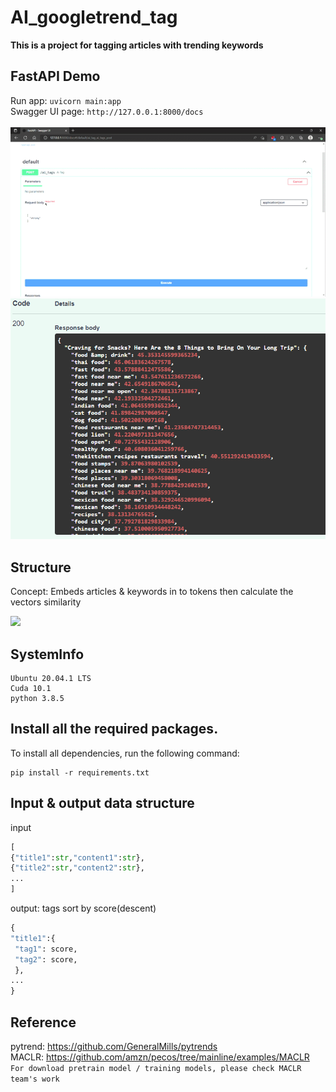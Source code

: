 # AI_googletrend_tag

__This is a project for tagging articles with trending keywords__

## FastAPI Demo

Run app: `uvicorn main:app`<br>
Swagger UI page: `http://127.0.0.1:8000/docs`<br>
<br>
<img src="/demo/MACLR.gif">
<img src="/demo/MACLR-res.png">

## Structure
Concept: Embeds articles & keywords in to tokens then calculate the vectors similarity

<img height="500px" src="https://user-images.githubusercontent.com/71457201/194585412-8d558063-ffad-4e6c-a211-326fe96ab319.png">
 
## SystemInfo
```
Ubuntu 20.04.1 LTS
Cuda 10.1
python 3.8.5
```

## Install all the required packages.
To install all dependencies, run the following command:
```
pip install -r requirements.txt
```

## Input & output data structure
input
```python
[
{"title1":str,"content1":str},
{"title2":str,"content2":str},
...
]
```

output: tags sort by score(descent)
```python
{
"title1":{
 "tag1": score,
 "tag2": score,
 },
...
}
```

## Reference
pytrend: https://github.com/GeneralMills/pytrends<br>
MACLR: https://github.com/amzn/pecos/tree/mainline/examples/MACLR<br>
`For download pretrain model / training models, please check MACLR team's work`
